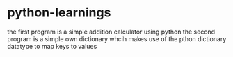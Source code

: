 # python-learnings
 the first program is a simple addition calculator using python
 the second program is a simple own dictionary whcih makes use of the pthon dictionary datatype to map keys to values
 
 
